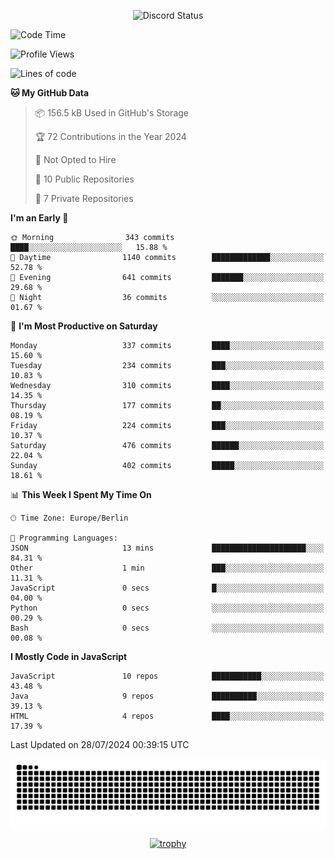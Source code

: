 <!-- Discord Status -->
<p align="center">
  <img src="https://lanyard.cnrad.dev/api/531896089096486922?borderRadius=30px" alt="Discord Status" />
</p>

<!--START_SECTION:waka-->
![Code Time](http://img.shields.io/badge/Code%20Time-903%20hrs%2031%20mins-blue)

![Profile Views](http://img.shields.io/badge/Profile%20Views-1-blue)

![Lines of code](https://img.shields.io/badge/From%20Hello%20World%20I%27ve%20Written-3.9%20million%20lines%20of%20code-blue)

**🐱 My GitHub Data** 

> 📦 156.5 kB Used in GitHub's Storage 
 > 
> 🏆 72 Contributions in the Year 2024
 > 
> 🚫 Not Opted to Hire
 > 
> 📜 10 Public Repositories 
 > 
> 🔑 7 Private Repositories 
 > 
**I'm an Early 🐤** 

```text
🌞 Morning                343 commits         ████░░░░░░░░░░░░░░░░░░░░░   15.88 % 
🌆 Daytime                1140 commits        █████████████░░░░░░░░░░░░   52.78 % 
🌃 Evening                641 commits         ███████░░░░░░░░░░░░░░░░░░   29.68 % 
🌙 Night                  36 commits          ░░░░░░░░░░░░░░░░░░░░░░░░░   01.67 % 
```
📅 **I'm Most Productive on Saturday** 

```text
Monday                   337 commits         ████░░░░░░░░░░░░░░░░░░░░░   15.60 % 
Tuesday                  234 commits         ███░░░░░░░░░░░░░░░░░░░░░░   10.83 % 
Wednesday                310 commits         ████░░░░░░░░░░░░░░░░░░░░░   14.35 % 
Thursday                 177 commits         ██░░░░░░░░░░░░░░░░░░░░░░░   08.19 % 
Friday                   224 commits         ███░░░░░░░░░░░░░░░░░░░░░░   10.37 % 
Saturday                 476 commits         ██████░░░░░░░░░░░░░░░░░░░   22.04 % 
Sunday                   402 commits         █████░░░░░░░░░░░░░░░░░░░░   18.61 % 
```


📊 **This Week I Spent My Time On** 

```text
🕑︎ Time Zone: Europe/Berlin

💬 Programming Languages: 
JSON                     13 mins             █████████████████████░░░░   84.31 % 
Other                    1 min               ███░░░░░░░░░░░░░░░░░░░░░░   11.31 % 
JavaScript               0 secs              █░░░░░░░░░░░░░░░░░░░░░░░░   04.00 % 
Python                   0 secs              ░░░░░░░░░░░░░░░░░░░░░░░░░   00.29 % 
Bash                     0 secs              ░░░░░░░░░░░░░░░░░░░░░░░░░   00.08 % 
```

**I Mostly Code in JavaScript** 

```text
JavaScript               10 repos            ███████████░░░░░░░░░░░░░░   43.48 % 
Java                     9 repos             ██████████░░░░░░░░░░░░░░░   39.13 % 
HTML                     4 repos             ████░░░░░░░░░░░░░░░░░░░░░   17.39 % 
```




 Last Updated on 28/07/2024 00:39:15 UTC
<!--END_SECTION:waka-->

<!-- GitHub Contribution Snake -->
<p align="center">
  <img src="https://raw.githubusercontent.com/vxnsin/vxnsin/output/github-contribution-grid-snake-dark.svg" alt="GitHub Contribution Snake" />
</p>

<!-- GitHub Trophy -->
<p align="center">
  <a href="https://github.com/ryo-ma/github-profile-trophy">
    <img src="https://github-profile-trophy.vercel.app/?username=vxnsin&theme=onedark" alt="trophy" />
  </a>
</p>
